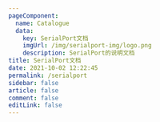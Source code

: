 ```yaml
---
pageComponent: 
  name: Catalogue
  data: 
    key: SerialPort文档
    imgUrl: /img/serialport-img/logo.png
    description: SerialPort的说明文档
title: SerialPort文档
date: 2021-10-02 12:22:45
permalink: /serialport
sidebar: false
article: false
comment: false
editLink: false
---
```



